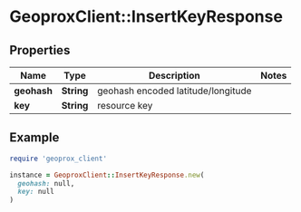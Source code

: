 # GeoproxClient::InsertKeyResponse

## Properties

| Name | Type | Description | Notes |
| ---- | ---- | ----------- | ----- |
| **geohash** | **String** | geohash encoded latitude/longitude |  |
| **key** | **String** | resource key |  |

## Example

```ruby
require 'geoprox_client'

instance = GeoproxClient::InsertKeyResponse.new(
  geohash: null,
  key: null
)
```

